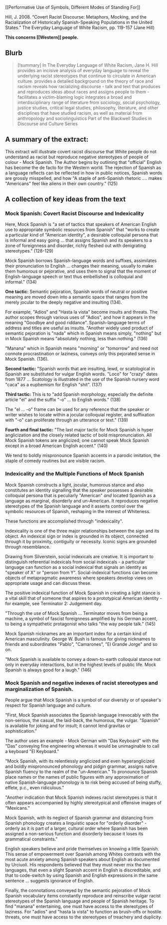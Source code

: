 [[Performative Use of Symbols, Different Modes of Standing For]]

Hill, J. 2008. “Covert Racist Discourse: Metaphors, Mocking, and the Racialization of Historically Spanish-Speaking Populations in the United States.” The Everyday Language of White Racism, pp. 119-157 (Jane Hill)

**This concerns [[Western]] people.**

## Blurb

>[!summary]
>In The Everyday Language of White Racism, Jane H. Hill provides an incisive analysis of everyday language to reveal the underlying racist stereotypes that continue to circulate in American culture. provides a detailed background on the theory of race and racism reveals how racializing discourse - talk and text that produces and reproduces ideas about races and assigns people to them - facilitates a victim-blaming logic integrates a broad and interdisciplinary range of literature from sociology, social psychology, justice studies, critical legal studies, philosophy, literature, and other disciplines that have studied racism, as well as material from anthropology and sociolinguistics Part of the Blackwell Studies in Discourse and Culture Series

## A summary of the extract:

This extract will illustrate covert racist discourse that White people do not understand as racist but reproduce negative stereotypes of people of colour - Mock Spanish. The Author begins by outlining that "official" English has become the de facto for the Western world. The rejection of Spanish as a language reflects can be reflected in how in public notices, Spanish words are grossly misspelled, and how "A staple of anti-Spanish rhetoric .... makes "Americans" feel like aliens in their own country." (125)

## A collection of key ideas from the text

### Mock Spanish: Covert Racist Discourse and Indexicality

Here, Mock Spanish is "a set of tactics that speakers of American English use to appropriate symbolic resources from Spanish" that "works to create a particular kind of "American identity", a desirable colloquial persona that is informal and easy going ... that assigns Spanish and its speakers to a zone of foreignness and disorder, richly fleshed out with denigrating stereotypes." (128-129)

Mock Spanish borrows Spanish-language words and suffixes, assimilates their pronunciation to English ... changes their meaning, usually to make them humorous or pejorative, and uses them to signal that the moment of English-language speech or text thus embellished is colloquial and informal." (134)

**One tactic:**
Semantic pejoration, Spanish words of neutral or positive meaning are moved down into a semantic space that ranges from the merely jocular to the deeply negative and insulting (134).

For example, "Adios" and "Hasta la vista" become insults and threats. The author scopes through various uses of "Adios", and how it appears in the meaning "Goodbye and good riddance".
Spanish-language terms of address and titles are useful as insults.
"Another widely used product of semantic pejoration is "nada" which in Spanish means simply, "nothing" but in Mock Spanish means "absolutely nothing, less than nothing." (136)

"Manana" which in Spanish means "morning" or "tomorrow" and need not connote procrastination or laziness, conveys only this pejorated sense in Mock Spanish. (136).

**Second tactic:**
"Spanish words that are insulting, lewd, or scatological in Spanish are substituted for vulgar English words. "Loco" for "crazy" dates from 1877 ... Scatology is illustrated in the use of the Spanish nursery word "caca" as a euphemism for English "shit". (137)

**Third tactic:**
This is to "add Spanish morphology, especially the definite article "el" and the suffix "-o" ... to English words." (138)

The "el ... -o" frame can be used for any reference that the speaker or writer wishes to locate within a jocular colloquial register, and suffixation with "-o" can proliferate through an utterance or text." (139)

**Fourth and final tactic:**
"The last major tactic for Mock Spanish is hyper anglicization and the closely related tactic of bold mispronunciation. All Mock Spanish tokens are anglicized; one cannot speak Mock Spanish except in a broad American English accent." (140)

We tend to boldly mispronounce Spanish accents in a parodic imitation, the staple of comedy routines but are visible racism.


### Indexicality and the Multiple Functions of Mock Spanish

Mock Spanish constructs a light, jocular, humorous stance and also constitutes an identity signalling that the speaker possesses a desirable colloquial persona that is peculiarly "American" *and* located Spanish as a language as marginal, disorderly and un-American. It reproduces negative stereotypes of the Spanish language  and it asserts control over the symbolic resources of Spanish, reshaping in the interest of Whiteness.

These functions are accomplished through "indexicality".

Indexicality is one of the three major relationships between the sign and its object. An indexical sign or index is grounded in its object, connected through it by proximity, contiguity or necessity. Iconic signs are grounded through resemblance.

Drawing from Silverstein, social indexicals are creative. It is important to distinguish referential indexicals from social indexicals - a particular language can function as a social indexical that signals an identity as "speaker of X" or "person from Y". Social-indexical functions can become objects of metapragmatic awareness where speakers develop views on appropriate usage and can discuss these.

The positive indexical function of Mock Spanish in creating a light stance is a vital skill that of someone that aspires to a prototypical American identity - for example, see Terminator 2: Judgement day.

"Through the use of Mock Spanish ... Terminator moves from being a machine, a symbol of fascist foreignness amplified by his German accent, to being a sympathetic protagonist who talks "the way people talk." (145)

Mock Spanish nicknames are an important index for a certain kind of American masculinity. George W. Bush is famous for giving nicknames to friends and subordinates "Pablo", "Camarones", "El Grande Jorge" and so on.

"Mock Spanish is available to convey a down-to-earth colloquial stance not only in everyday interactions, but in the highest levels of public life. Mock Spanish is always good for a laugh." (146)

### Mock Spanish and negative indexes of racist stereotypes and marginalization of Spanish.

People argue that Mock Spanish is a symbol of our diversity or of speaker's respect for Spanish language and culture.

"First, Mock Spanish associates the Spanish language irrevocably with the non-serious, the casual, the laid-back, the humorous, the vulgar. "Spanish" is available for joking and for insult; it cannot lend gravitas or sophistication." 

The author uses an example - Mock German with "Das Keyboard" with the "Das" conveying fine engineering whereas it would be unimaginable to call a keyboard "El Keyboard."

"Mock Spanish, with its relentlessly anglicized and even hyperanglicized and boldly mispronounced phonology and pidgin grammar, assigns native Spanish fluency to the realm of the "un-American." To pronounce Spanish place names or the names of public figures with any approximation of native Spanish-language phonology is to risk being accused of being stuffy, effete, p.c., even ridiculous."

"Another indication that Mock Spanish indexes racist stereotypes is that it often appears accompanied by highly stereotypical and offensive images of "Mexicans."

Mock Spanish, with its neglect of Spanish grammar and distancing from Spanish phonology creates a linguistic space for "orderly disorder" - orderly as it is part of a larger, cultural order where Spanish has been assigned a non-serious function and disorderly because it loses its grammatical constraints."

English speakers believe and pride themselves on knowing a little Spanish. This sense of empowerment over Spanish among Whites contrasts with the most acute anxiety among Spanish speakers about English as documented by Urciuoli. His respondents believed that they must never mix the two languages, that even a slight Spanish accent in English is discreditable, and that to code-switch by using Spanish and English expressions in the same sentence ... suggests ignorance of English.

Finally, the connotations conveyed by the semantic pejoration of Mock Spanish vocabulary items constantly reproduce and reinscribe vulgar racist stereotypes of the Spanish language and people of Spanish heritage. To find "manana" entertaining, one must have access to the stereotypes of laziness. For "adios" and "hasta la vista" to function as brush-offs or hostile threats, one must have access to the stereotypes of treachery and duplicity.
